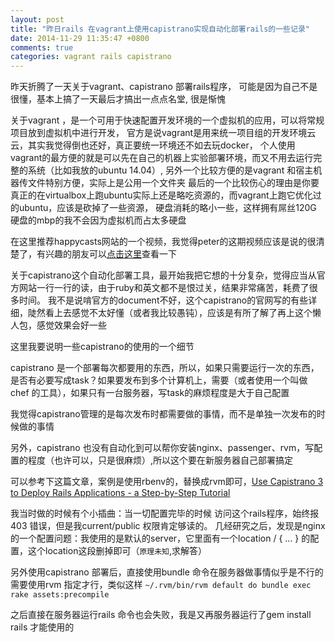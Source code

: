 ```yaml
---
layout: post
title: "昨日rails 在vagrant上使用capistrano实现自动化部署rails的一些记录"
date: 2014-11-29 11:35:47 +0800
comments: true
categories: vagrant rails capistrano
---
```


昨天折腾了一天关于vagrant、capistrano 部署rails程序，
可能是因为自己不是很懂，基本上搞了一天最后才搞出一点点名堂,
很是惭愧

关于vagrant ，是一个可用于快速配置开发环境的一个虚拟机的应用，可以将常规项目放到虚拟机中进行开发，
官方是说vagrant是用来统一项目组的开发环境云云，其实我觉得倒也还好，真正要统一环境还不如去玩docker，
个人使用vagrant的最方便的就是可以先在自己的机器上实验部署环境，而又不用去运行完整的系统（比如我放的ubuntu 14.04）,
另外一个比较方便的是vagrant 和宿主机器传文件特别方便，实际上是公用一个文件夹
最后的一个比较伤心的理由是你要真正的在virtualbox上跑ubuntu实际上还是略吃资源的，而vagrant上跑它优化过的ubuntu，应该是砍掉了一些资源，
硬盘消耗的略小一些，这样拥有屌丝120G 硬盘的mbp的我不会因为虚拟机而占太多硬盘

在这里推荐happycasts网站的一个视频，我觉得peter的这期视频应该是说的很清楚了，有兴趣的朋友可以[点击这里](http://happycasts.net/episodes/105)查看一下


关于capistrano这个自动化部署工具，最开始我把它想的十分复杂，觉得应当从官方网站一行一行的读，由于ruby和英文都不是恨过关，结果非常痛苦，耗费了很多时间。
我不是说啃官方的document不好，这个capistrano的官网写的有些详细，陡然看上去感觉不太好懂（或者我比较愚钝），应该是有所了解了再上这个懒人包，感觉效果会好一些

这里我要说明一些capistrano的使用的一个细节

capistrano 是一个部署每次都要用的东西，所以，如果只需要运行一次的东西，是否有必要写成task？如果要发布到多个计算机上，需要（或者使用一个叫做chef 的工具），如果只有一台服务器，写task的麻烦程度是大于自己配置

我觉得capistrano管理的是每次发布时都需要做的事情，而不是单独一次发布的时候做的事情

另外，capistrano 也没有自动化到可以帮你安装nginx、passenger、rvm，写配置的程度（也许可以，只是很麻烦）,所以这个要在新服务器自己部署搞定

可以参考下这篇文章，案例是使用rbenv的，替换成rvm即可，[Use Capistrano 3 to Deploy Rails Applications - a Step-by-Step Tutorial](http://www.gotealeaf.com/blog/deploy-rails-apps-with-capistrano)

我当时做的时候有个小插曲：当一切配置完毕的时候 访问这个rails程序，始终报403 错误，但是我current/public 权限肯定够读的。
几经研究之后，发现是nginx的一个配置问题：我使用的是默认的server，它里面有一个location / { ... } 的配置，这个location这段删掉即可（`原理未知`,求解答）

另外使用capistrano 部署后，直接使用bundle 命令在服务器做事情似乎是不行的   需要使用rvm 指定才行，类似这样 
`~/.rvm/bin/rvm default do bundle exec rake assets:precompile`

之后直接在服务器运行rails 命令也会失败，我是又再服务器运行了gem install rails 才能使用的



